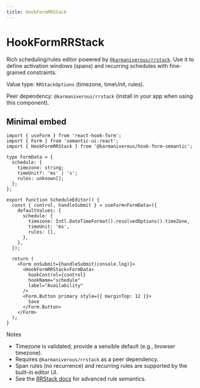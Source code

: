 ```yaml
---
title: HookFormRRStack
---
```


# HookFormRRStack

Rich scheduling/rules editor powered by [`@karmaniverous/rrstack`](https://www.npmjs.com/package/@karmaniverous/rrstack). Use it to define activation windows (spans) and recurring schedules with fine-grained constraints.

Value type: `RRStackOptions` (timezone, timeUnit, rules).

Peer dependency: `@karmaniverous/rrstack` (install in your app when using this component).

## Minimal embed

```tsx
import { useForm } from 'react-hook-form';
import { Form } from 'semantic-ui-react';
import { HookFormRRStack } from '@karmaniverous/hook-form-semantic';

type FormData = {
  schedule: {
    timezone: string;
    timeUnit?: 'ms' | 's';
    rules: unknown[];
  };
};

export function ScheduleEditor() {
  const { control, handleSubmit } = useForm<FormData>({
    defaultValues: {
      schedule: {
        timezone: Intl.DateTimeFormat().resolvedOptions().timeZone,
        timeUnit: 'ms',
        rules: [],
      },
    },
  });

  return (
    <Form onSubmit={handleSubmit(console.log)}>
      <HookFormRRStack<FormData>
        hookControl={control}
        hookName="schedule"
        label="Availability"
      />
      <Form.Button primary style={{ marginTop: 12 }}>
        Save
      </Form.Button>
    </Form>
  );
}
```

Notes

- Timezone is validated; provide a sensible default (e.g., browser timezone).
- Requires `@karmaniverous/rrstack` as a peer dependency.
- Span rules (no recurrence) and recurring rules are supported by the built-in editor UI.
- See the [RRStack docs](https://github.com/karmaniverous/rrstack) for advanced rule semantics.
